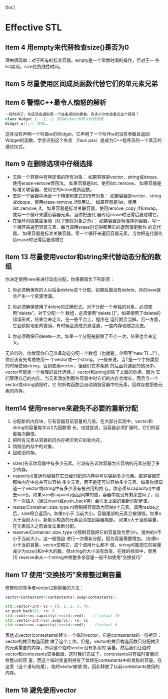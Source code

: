 [toc]

# Effective STL





## Item 4 用empty来代替检查size()是否为0

理由很简单：对于所有的标准容器，empty是一个常数时间的操作，但对于一
些list实现，size花费线性时间。



## Item 5 尽量使用区间成员函数代替它们的单元素兄弟



## Item 6 警惕C++最令人恼怒的解析

```cpp
一段时间了，你应该会遇到另一个这条规则的表象。有多少次你会看见这个错误？
class Widget {...}; // 假设Widget有默认构造函数
Widget w();// 嗯哦……
```

这并没有声明一个叫做w的Widget，它声明了一个叫作w的没有参数且返回Widget的函数。学会识别这个失言
（faux pas）是成为C++程序员的一个真正的通过仪式。



## Item 9 在删除选项中仔细选择

- 去除一个容器中有特定值的所有对象：
  如果容器是vector、string或deque，使用erase-remove惯用法。
  如果容器是list，使用list::remove。
  如果容器是标准关联容器，使用它的erase成员函数。
-  去除一个容器中满足一个特定判定式的所有对象：
  如果容器是vector、string或deque，使用erase-remove_if惯用法。
  如果容器是list，使用list::remove_if。
  如果容器是标准关联容器，使用remove_copy_if和swap，或写一个循环来遍历容器元素，当你把迭代
  器传给erase时记得后置递增它。
- 在循环内做某些事情（除了删除对象之外）：
  如果容器是标准序列容器，写一个循环来遍历容器元素，每当调用erase时记得都用它的返回值更新你
  的迭代器。
  如果容器是标准关联容器，写一个循环来遍历容器元素，当你把迭代器传给erase时记得后置递增它

## Item 13 尽量使用vector和string来代替动态分配的数组

你决定使用new来进行动态分配，你需要肩负下列职责：
1. 你必须确保有的人以后会delete这个分配。如果后面没有delete，你的new就会产生一个资源泄漏。

2. 你必须确保使用了delete的正确形式。对于分配一个单独的对象，必须使用“delete”。对于分配一个
    数组，必须使用“delete []”。如果使用了delete的错误形式，结果会未定义。在一些平台上，程序在
    运行期会当掉。另一方面，它会默默地走向错误，有时候会造成资源泄漏，一些内存也随之而去。

3. 你必须确保只delete一次。如果一个分配被删除了不止一次，结果也会未定义。

无论何时，你发现你自己准备动态分配一个数组（也就是，企图写“new T[...]”），你应该首先考虑使用一
   个vector或一个string。（一般来说，当T是一个字符类型的时候使用string，否则使用vector，但我们在本条款
   的后面将遇到的情况中，vector<char>可能是一个合理的设计选择。）vector和string消除了上面的负担，因为
   它们管理自己的内存。当元素添加到那些容器中时它们的内存会增长，而且当一个vector或string销毁时，它
   的析构函数会自动销毁容器中的元素，回收存放那些元素的内存。

## Item14 使用reserve来避免不必要的重新分配

1. 分配新的内存块，它有容器目前容量的几倍。在大部分实现中，vector和string的容量每次以2为因数增
    长。也就是说，当容器必须扩展时，它们的容量每次翻倍。
2. 把所有元素从容器的旧内存拷贝到它的新内存。
3. 销毁旧内存中的对象。
4. 回收旧内存。

- size()告诉你容器中有多少元素。它没有告诉你容器为它容纳的元素分配了多少内存。
- capacity()告诉你容器在它已经分配的内存中可以容纳多少元素。那是容器在那块内存中总共可以容纳
  多少元素，而不是还可以容纳多少元素。如果你想知道一个vector或string中有多少没有被占用的内
  存，你必须从capacity()中减去size()。如果size和capacity返回同样的值，容器中就没有剩余空间了，而
  下一次插入（通过insert或push_back等）会引发上面的重新分配步骤。
-  resize(Container::size_type n)强制把容器改为容纳n个元素。调用resize之后，size将会返回n。如果n小于
  当前大小，容器尾部的元素会被销毁。如果n大于当前大小，新默认构造的元素会添加到容器尾部。
  如果n大于当前容量，在元素加入之前会发生重新分配。
-  reserve(Container::size_type n)强制容器把它的容量改为至少n，提供的n不小于当前大小。这一般强迫
  进行一次重新分配，因为容量需要增加。（如果n小于当前容量，vector忽略它，这个调用什么都不
  做，string可能把它的容量减少为size()和n中大的数，但string的大小没有改变。在我的经验中，使用
  [1]
  reserve来从一个string中修整多余容量一般不如使用“交换技巧”

## Item 17 使用“交换技巧”来修整过剩容量

修整你的竞争者vector过剩容量的方法：

```cpp
vector<Contestant>(contestants).swap(contestants);

std::vector<int> vc = {0, 1, 2, 3, 4};
vc.push_back(6); ‣x: 6
std::cout<<vc.capacity()<<std::endl;   // output 10
std::vector<int>(vc).swap(vc); ‣x: vc
std::cout<<vc.capacity()<<std::endl;    //output 6

```

表达式vector<Contestant>(contestants)建立一个临时vector，它是contestants的一份拷贝：vector的拷贝构造函数
做了这个工作。但是，vector的拷贝构造函数只分配拷贝的元素需要的内存，所以这个临时vector没有多余的
容量。然后我们让临时vector和contestants交换数据，这时我们完成了，contestants只有临时变量的修整过的容
量，而这个临时变量则持有了曾经在contestants中的发胀的容量。在这里（这个语句结尾），临时vector被销
毁，因此释放了以前contestants使用的内存。

## Item 18 避免使用vector<bool>
